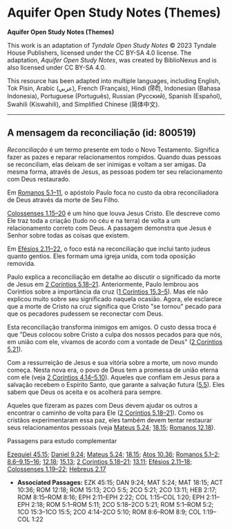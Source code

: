 # Aquifer Open Study Notes (Themes)

**Aquifer Open Study Notes (Themes)**

This work is an adaptation of *Tyndale Open Study Notes* © 2023 Tyndale House Publishers, licensed under the CC BY\-SA 4\.0 license. The adaptation, *Aquifer Open Study Notes*, was created by BiblioNexus and is also licensed under CC BY\-SA 4\.0\.

This resource has been adapted into multiple languages, including English, Tok Pisin, Arabic (عربي), French (Français), Hindi (हिंदी), Indonesian (Bahasa Indonesia), Portuguese (Português), Russian (Русский), Spanish (Español), Swahili (Kiswahili), and Simplified Chinese (简体中文).



--------------------------------

## A mensagem da reconciliação (id: 800519)

*Reconciliação* é um termo presente em todo o Novo Testamento. Significa fazer as pazes e reparar relacionamentos rompidos. Quando duas pessoas se reconciliam, elas deixam de ser inimigas e voltam a ser amigas. Da mesma forma, através de Jesus, as pessoas podem ter seu relacionamento com Deus restaurado.

Em [Romanos 5\.1–11](https://ref.ly/Rom5:1-Rom5:11), o apóstolo Paulo foca no custo da obra reconciliadora de Deus através da morte de Seu Filho.

[Colossenses 1\.15–20](https://ref.ly/Col1:15-Col1:20) é um hino que louva Jesus Cristo. Ele descreve como Ele traz toda a criação (tudo no céu e na terra) de volta a um relacionamento correto com Deus. A passagem demonstra que Jesus é Senhor sobre todas as coisas que existem.

Em [Efésios 2\.11–22](https://ref.ly/Eph2:11-Eph2:22), o foco está na reconciliação que inclui tanto judeus quanto gentios. Eles formam uma igreja unida, com toda oposição removida.

Paulo explica a reconciliação em detalhe ao discutir o significado da morte de Jesus em [2 Coríntios 5\.18–21](https://ref.ly/2Cor5:18-2Cor5:21). Anteriormente, Paulo lembrou aos Coríntios sobre a importância da cruz ([1 Coríntios 15\.3–5](https://ref.ly/1Cor15:3-1Cor15:5)). Mas ele não explicou muito sobre seu significado naquela ocasião. Agora, ele esclarece que a morte de Cristo na cruz significa que Cristo "se tornou" pecado para que os pecadores pudessem se reconectar com Deus.

Esta reconciliação transforma inimigos em amigos. O custo dessa troca é que "Deus colocou sobre Cristo a culpa dos nossos pecados para que nós, em união com ele, vivamos de acordo com a vontade de Deus" ([2 Coríntios 5\.21](https://ref.ly/2Cor5:21)).

Com a ressurreição de Jesus e sua vitória sobre a morte, um novo mundo começa. Nesta nova era, o povo de Deus tem a promessa de união eterna com ele (veja [2 Coríntios 4\.14–5\.10](https://ref.ly/2Cor4:14-2Cor5:10)). Aqueles que confiam em Jesus para a salvação recebem o Espírito Santo, que garante a salvação futura ([5\.5](https://ref.ly/2Cor5:5)). Eles sabem que Deus os aceita e os acolherá para sempre.

Aqueles que fizeram as pazes com Deus devem ajudar os outros a encontrar o caminho de volta para Ele ([2 Coríntios 5\.18–21](https://ref.ly/2Cor5:18-2Cor5:21)). Como os cristãos experimentaram essa paz, eles também devem tentar restaurar seus relacionamentos pessoais (veja [Mateus 5\.24](https://ref.ly/Matt5:24); [18\.15](https://ref.ly/Matt18:15); [Romanos 12\.18](https://ref.ly/Rom12:18)).

Passagens para estudo complementar

[Ezequiel 45\.15](https://ref.ly/Ezek45:15); [Daniel 9\.24](https://ref.ly/Dan9:24); [Mateus 5\.24](https://ref.ly/Matt5:24); [18\.15](https://ref.ly/Matt18:15); [Atos 10\.36](https://ref.ly/Acts10:36); [Romanos 5\.1–2](https://ref.ly/Rom5:1-Rom5:2); [8\.6–9](https://ref.ly/Rom8:6-Rom8:9),[15–16](https://ref.ly/Rom8:15-Rom8:16); [12\.18](https://ref.ly/Rom12:18); [15\.13](https://ref.ly/Rom15:13); [2 Coríntios 5\.18–21](https://ref.ly/2Cor5:18-2Cor5:21); [13\.11](https://ref.ly/2Cor13:11); [Efésios 2\.11–18](https://ref.ly/Eph2:11-Eph2:18); [Colossenses 1\.19–22](https://ref.ly/Col1:19-Col1:22); [Hebreus 2\.17](https://ref.ly/Heb2:17)

* **Associated Passages:** EZK 45:15; DAN 9:24; MAT 5:24; MAT 18:15; ACT 10:36; ROM 12:18; ROM 15:13; 2CO 5:5; 2CO 5:21; 2CO 13:11; HEB 2:17; ROM 8:15–ROM 8:16; EPH 2:11–EPH 2:22; COL 1:15–COL 1:20; EPH 2:11–EPH 2:18; ROM 5:1–ROM 5:11; 2CO 5:18–2CO 5:21; ROM 5:1–ROM 5:2; 1CO 15:3–1CO 15:5; 2CO 4:14–2CO 5:10; ROM 8:6–ROM 8:9; COL 1:19–COL 1:22

